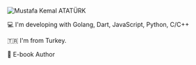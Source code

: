![Mustafa Kemal ATATÜRK](./atatürk.png)

:computer: I'm developing with Golang, Dart, JavaScript, Python, C/C++

:tr: I'm from Turkey.

:book: E-book Author
